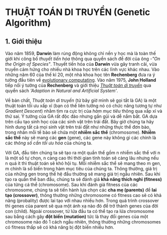 # THUẬT TOÁN DI TRUYỀN (Genetic Algorithm)

## 1. Giới thiệu
  
Vào năm 1859, **Darwin** làm rúng động không chỉ nền y học mà là toàn thế giới khi công bố _thuyết tiến hóa_ thông qua quyển sách để đời của ông -*"On the Origin of Species"*. Thuyết tiến hóa của **Darwin** vừa gây tranh cãi, vừa truyền cảm hứng cho nhiều nhà khoa học trên các lĩnh vực khác nhau. Vào những năm 60 của thế kỉ 20, một nhà khoa học tên **Rechenberg** đưa ra ý tưởng đầu tiên về [evolutionary computating](https://en.wikipedia.org/wiki/Evolutionary_computation). Vào năm 1975, **John Holland** tiếp nối ý tưởng của **Rechenberg** và giới thiệu [_Thuật toán di truyền_](https://en.wikipedia.org/wiki/Genetic_algorithm) qua quyển sách _'Adaption in Natural and Artificial System'_.
  
Về bản chất, _Thuật toán di truyền_ (từ bây giờ mình sẽ gọi tắt là GA) là một thuật toán tối ưu xấp xỉ (bạn có thế liên tưởng nó có chức năng tương tự như _Gradient Descent_) nhằm tìm ra cực trị của _hàm mục tiêu_ thông qua xấp xỉ và thử sai. Ý tưởng của GA rất độc đáo nhưng gần gũi và dễ nắm bắt. GA dựa trên cấu tạo sinh học của các sinh vật trên trái đất. Bây giờ chúng ta hãy hình dung tất cả mọi sinh vật trên trái đất như những thực thể đơn bào, trong nhân mỗi tế bào sẽ chứa một **nhiễm sắc thể** (chromosome). **Nhiễm sắc thể** này sẽ mang các **gen** (gene), các gene này không gì các chính là các _thông số cần tối ưu hóa_ của chúng ta.

Với GA, đầu tiên chúng ta sẽ tạo ra một quần thể gồm n nhiễm sắc thể với n là một số tự chọn, n càng cao thì thời gian tính toán sẽ càng lâu nhưng nếu n quá ít thì thuật toán sẽ khó hội tụ. Mỗi nhiễm sắc thể sẽ mang theo m gen, m chính là số biến trong hàm mục tiêu của chúng ta. Thông thường, giá trị của những gen trong thế hệ đầu thường sẽ mang giá trị ngẫu nhiên. Sau khi tạo ra quần thể ban đầu, chúng ta sẽ đánh giá __khả năng thích nghi (fitness)__ của từng cá thể (chromosome). Sau khi đánh giá fitness của các chromosome, chúng ta sẽ tiến hành lựa chọn các __cha mẹ (parents)__ để __lai tạo (crossover)__, thông thường những chromosome có fitness cao sẽ có khả năng (probality) được lai tạo với nhau nhiều hơn. Trong quá trình crossover thì genes của parent sẽ qua một ánh xạ nào đó để trở thành genes của đời con (child). Ngoài crossover, từ lứa đầu ta có thể tạo ra lứa chromosome sau bằng cách gây __đột biến (mutation)__ tức là thay đổi genes của một chromosome nào đó 1 cách ngẫu nhiên, thông thường những chromosomes có fitness thấp sẽ có khả năng bị đột biến nhiều hơn. 
